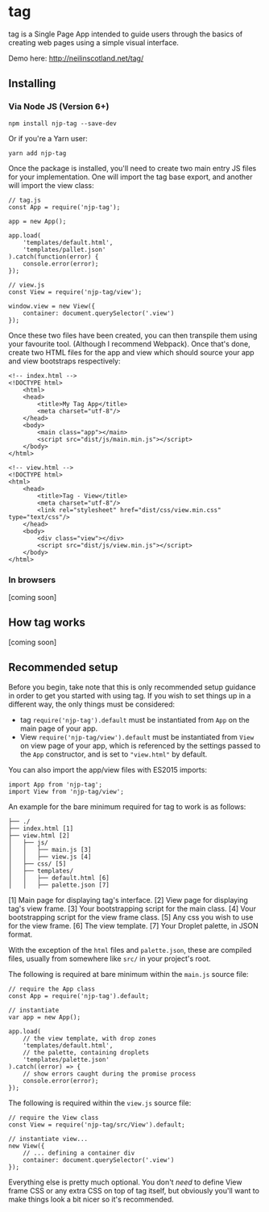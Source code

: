 # tag
tag is a Single Page App intended to guide users through the basics of creating web pages using a simple visual interface.

Demo here:
http://neilinscotland.net/tag/

## Installing

### Via Node JS (Version 6+)

`npm install njp-tag --save-dev`

Or if you're a Yarn user:

`yarn add njp-tag`

Once the package is installed, you'll need to create two main entry JS files for your implementation. One will import the tag base export, and another will import the view class:

```
// tag.js
const App = require('njp-tag');

app = new App();

app.load(
	'templates/default.html',
	'templates/pallet.json'
).catch(function(error) {
	console.error(error);
});
```

```
// view.js
const View = require('njp-tag/view');

window.view = new View({
	container: document.querySelector('.view')
});
```

Once these two files have been created, you can then transpile them using your favourite tool. (Although I recommend Webpack). Once that's done, create two HTML files for the app and view which should source your app and view bootstraps respectively:

```
<!-- index.html -->
<!DOCTYPE html>
	<html>
	<head>
		<title>My Tag App</title>
		<meta charset="utf-8"/>
	</head>
	<body>
		<main class="app"></main>
		<script src="dist/js/main.min.js"></script>
	</body>
</html>
```

```
<!-- view.html -->
<!DOCTYPE html>
<html>
	<head>
		<title>Tag - View</title>
		<meta charset="utf-8"/>
		<link rel="stylesheet" href="dist/css/view.min.css" type="text/css"/>
	</head>
	<body>
		<div class="view"></div>
		<script src="dist/js/view.min.js"></script>
	</body>
</html>
```

### In browsers

[coming soon]

## How tag works

[coming soon]

## Recommended setup

Before you begin, take note that this is only recommended setup guidance in order to get you started with using tag. If you wish to set things up in a different way, the only things must be considered:

 - tag `require('njp-tag').default` must be instantiated from `App` on the main page of your app.
 - View `require('njp-tag/view').default` must be instantiated from `View` on view page of your app, which is referenced by the settings passed to the `App` constructor, and is set to `"view.html"` by default.

You can also import the app/view files with ES2015 imports:

```
import App from 'njp-tag';
import View from 'njp-tag/view';
```

An example for the bare minimum required for tag to work is as follows:

```
├── ./
├── index.html [1]
├── view.html [2]
│   ├── js/
│   │   ├── main.js [3]
│   │   ├── view.js [4]
│   ├── css/ [5]
│   ├── templates/
│   │   ├── default.html [6]
│   │   ├── palette.json [7]
```

[1] Main page for displaying tag's interface.
[2] View page for displaying tag's view frame.
[3] Your bootstrapping script for the main class.
[4] Vour bootstrapping script for the view frame class.
[5] Any css you wish to use for the view frame.
[6] The view template.
[7] Your Droplet palette, in JSON format.

With the exception of the `html` files and `palette.json`, these are compiled files, usually from somewhere like `src/` in your project's root.

The following is required at bare minimum within the `main.js` source file:

```
// require the App class
const App = require('njp-tag').default;

// instantiate
var app = new App();

app.load(
	// the view template, with drop zones
	'templates/default.html',
	// the palette, containing droplets
	'templates/palette.json'
).catch((error) => {
	// show errors caught during the promise process
	console.error(error);
});
```

The following is required within the `view.js` source file:

```
// require the View class
const View = require('njp-tag/src/View').default;

// instantiate view...
new View({
	// ... defining a container div
	container: document.querySelector('.view')
});
```

Everything else is pretty much optional. You don't *need* to define View frame CSS or any extra CSS on top of tag itself, but obviously you'll want to make things look a bit nicer so it's recommended.